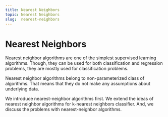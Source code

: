 ```yaml
---
title: Nearest Neighbors
topic: Nearest Neighbors
slug:  nearest-neighbors
---
```


# Nearest Neighbors

Nearest neighbor algorithms are one of the simplest supervised learning algorithms. Though, they can be used for both classification and regression problems, they are mostly used for classification problems.

Nearest neighbor algorithms belong to  non-parameterized class of algorithms. That means that they do not make any assumptions about underlying data.

We introduce nearest-neighbor algorithms first. We extend the ideas of nearest neighbor algorithms for k-nearest neighbors classifier. And, we discuss the problems with nearest-neighbor algorithms.


